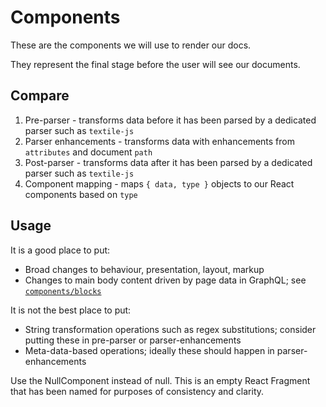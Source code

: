# Components

These are the components we will use to render our docs.

They represent the final stage before the user will see our documents.

## Compare

1. Pre-parser - transforms data before it has been parsed by a dedicated parser such as `textile-js`
2. Parser enhancements - transforms data with enhancements from `attributes` and document `path`
3. Post-parser - transforms data after it has been parsed by a dedicated parser such as `textile-js`
4. Component mapping - maps `{ data, type }` objects to our React components based on `type`

## Usage

It is a good place to put:
* Broad changes to behaviour, presentation, layout, markup
* Changes to main body content driven by page data in GraphQL; see [`components/blocks`](./blocks/README.md)

It is not the best place to put:
* String transformation operations such as regex substitutions; consider putting these in pre-parser or parser-enhancements
* Meta-data-based operations; ideally these should happen in parser-enhancements

Use the NullComponent instead of null. This is an empty React Fragment that has been named for purposes of consistency and clarity.